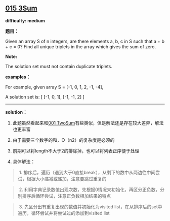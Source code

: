 ## [015 3Sum](https://leetcode.com/problems/3sum/description/)

**difficulty: medium**

**题目：**

Given an array S of n integers, are there elements a, b, c in S such that a + b + c = 0? Find all unique triplets in the array which gives the sum of zero.

**Note:**

The solution set must not contain duplicate triplets.

**examples：**

For example, given array S = [-1, 0, 1, 2, -1, -4],

A solution set is:
[
  [-1, 0, 1],
  [-1, -1, 2]
]

---
**solution：**
1. 此题虽然看起来和[001 TwoSum](https://github.com/seanyuner/LeetCode-python/tree/master/001%20Two%20Sum)有些类似，但是解法还是存在较大差异，解法也更丰富

2. 由于需要三个数字的和，O（n2）的复杂度是必须的

3. 前期可以将length不大于2的排除掉，也可以将列表正序便于处理

4. 具体解法：
>  1. 排序后，遍历（遇到大于0直接break），从剩下的数中从两边往中间尝试，根据大小递减或递加，注意要跳过重复的

>  2. 利用字典记录数值出现次数，先根据0情况来初始化，再区分正负数，分别排序后循环尝试，注意正负数相加结果的特点

>  3. 先区分出有重复出现的数值并初始化为visited list，在从排序后的set中遍历，循环尝试并将尝试过的添加到visited list
